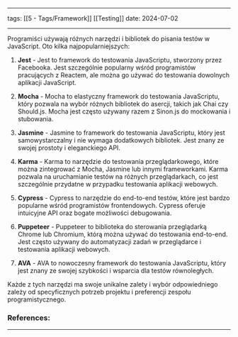 
--- 
tags: [[5 - Tags/Framework]] [[Testing]]
date: 2024-07-02

---

Programiści używają różnych narzędzi i bibliotek do pisania testów w JavaScript. Oto kilka najpopularniejszych:

1. **Jest** - Jest to framework do testowania JavaScriptu, stworzony przez Facebooka. Jest szczególnie popularny wśród programistów pracujących z Reactem, ale można go używać do testowania dowolnych aplikacji JavaScript.

2. **Mocha** - Mocha to elastyczny framework do testowania JavaScriptu, który pozwala na wybór różnych bibliotek do asercji, takich jak Chai czy Should.js. Mocha jest często używany razem z Sinon.js do mockowania i stubowania.

3. **Jasmine** - Jasmine to framework do testowania JavaScriptu, który jest samowystarczalny i nie wymaga dodatkowych bibliotek. Jest znany ze swojej prostoty i eleganckiego API.

4. **Karma** - Karma to narzędzie do testowania przeglądarkowego, które można zintegrować z Mocha, Jasmine lub innymi frameworkami. Karma pozwala na uruchamianie testów na różnych przeglądarkach, co jest szczególnie przydatne w przypadku testowania aplikacji webowych.

5. **Cypress** - Cypress to narzędzie do end-to-end testów, które jest bardzo popularne wśród programistów frontendowych. Cypress oferuje intuicyjne API oraz bogate możliwości debugowania.

6. **Puppeteer** - Puppeteer to biblioteka do sterowania przeglądarką Chrome lub Chromium, którą można używać do testowania end-to-end. Jest często używany do automatyzacji zadań w przeglądarce i testowania aplikacji webowych.

7. **AVA** - AVA to nowoczesny framework do testowania JavaScriptu, który jest znany ze swojej szybkości i wsparcia dla testów równoległych.


Każde z tych narzędzi ma swoje unikalne zalety i wybór odpowiedniego zależy od specyficznych potrzeb projektu i preferencji zespołu programistycznego.


### References:


---



